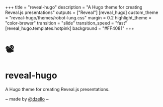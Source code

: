 +++
title = "reveal-hugo"
description = "A Hugo theme for creating Reveal.js presentations"
outputs = ["Reveal"]
[reveal_hugo]
custom_theme = "reveal-hugo/themes/robot-lung.css"
margin = 0.2
highlight_theme = "color-brewer"
transition = "slide"
transition_speed = "fast"
[reveal_hugo.templates.hotpink]
background = "#FF4081"
+++

# 📽️

# reveal-hugo

A Hugo theme for creating Reveal.js presentations.

~ made by [@dzello](https://dzello.com/) ~
